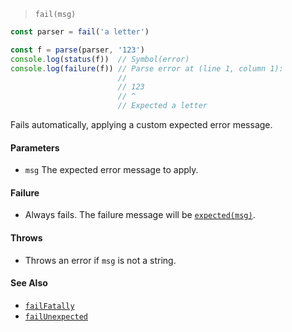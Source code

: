 <!--
 Copyright (c) 2020 Thomas J. Otterson
 
 This software is released under the MIT License.
 https://opensource.org/licenses/MIT
-->

> `fail(msg)`

```javascript
const parser = fail('a letter')

const f = parse(parser, '123')
console.log(status(f))  // Symbol(error)
console.log(failure(f)) // Parse error at (line 1, column 1):
                        //
                        // 123
                        // ^
                        // Expected a letter
```

Fails automatically, applying a custom expected error message.

#### Parameters

* `msg` The expected error message to apply.

#### Failure

* Always fails. The failure message will be [`expected(msg)`](../tools/expected.md).

#### Throws

* Throws an error if `msg` is not a string.

#### See Also

* [`failFatally`](failfatally.md)
* [`failUnexpected`](failunexpected.md)